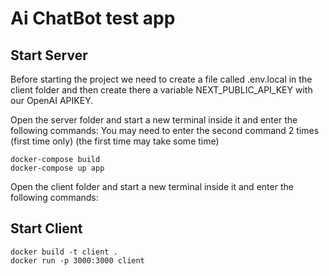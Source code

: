 # Ai ChatBot test app
## Start Server

Before starting the project we need to create a file called .env.local in the client folder and then create there a variable NEXT_PUBLIC_API_KEY with our OpenAI APIKEY.

Open the server folder and start a new terminal inside it and enter the following commands: 
You may need to enter the second command 2 times (first time only)
(the first time may take some time)
```
docker-compose build
docker-compose up app
```

Open the client folder and start a new terminal inside it and enter the following commands: 
## Start Client
``` 
docker build -t client .
docker run -p 3000:3000 client
```
